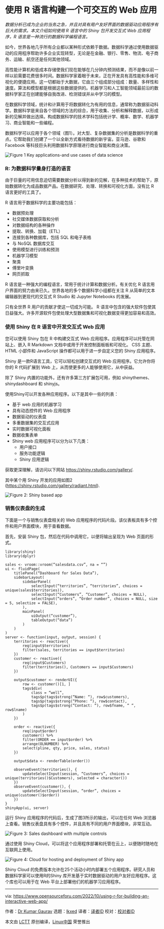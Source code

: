 [#]: subject: "Using R for Building an Interactive Web App"
[#]: via: "https://www.opensourceforu.com/2022/10/using-r-for-building-an-interactive-web-app/"
[#]: author: "Dr Kumar Gaurav https://www.opensourceforu.com/author/dr-gaurav-kumar/"
[#]: collector: "lkxed"
[#]: translator: "charonxin "
[#]: reviewer: " "
[#]: publisher: " "
[#]: url: " "

使用 R 语言构建一个可交互的 Web 应用
======
*数据分析已成为企业的当务之急，并且对具有用户友好界面的数据驱动应用程序有巨大的需求。本文介绍如何使用 R 语言中的 Shiny 包开发交互式 Web 应用程序，R 语言是一种流行的数据科学编程语言。*

如今，世界各地几乎所有企业都以某种形式依赖于数据。数据科学通过使用数据驱动的应用程序帮助许多企业实现转型，无论是在金融、银行、零售、物流、电子商务、运输、航空还是任何其他领域。

高性能计算机和低成本存储使我们现在能够在几分钟内预测结果，而不是像以前一样以前需要花费很多时间。数据科学家着眼于未来，正在开发具有高性能和多维可视化的便捷应用。这一切都始于大数据，它由三个组成部分组成：数量、多样性和速度。算法和模型都是根据这些数据提供的。机器学习和人工智能领域最前沿的数据科学家正在创建能够自我改进、检测错误并从中学习的模型。


在数据科学领域，统计和计算用于将数据转化为有用的信息，通常称为数据驱动科学。数据科学是来自各个领域的方法的综合，用于收集、分析和解释数据，以形成新的见解并做出选择。构成数据科学的技术学科包括统计学、概率、数学、机器学习、商业智能和一些编程。


数据科学可以应用于各个领域（图1）。对大型、复杂数据集的分析是数据科学的重点。它帮助我们创建了一个以全新方式看待数据的新宇宙。亚马逊、谷歌和 Facebook 等科技巨头利用数据科学原理进行商业智能和商业决策。


![Figure 1 Key applications-and use cases of data science][1]

### R: 为数据科学量身打造的语言

由于巨量的可用信息迫切需要数据分析以得到新的见解，在多种技术的帮助下，原始数据转化为成品数据产品。在数据研究、处理、转换和可视化方面，没有比 R 语言更好的工具了。

R 语言用于数据科学的主要功能包括：

* 数据预处理
* 社交媒体数据获取和分析
* 对数据结构的各种操作
* 提取、转换、加载（ETL）
* 连接到各种数据库，包括 SQL 和电子表格
* 与 NoSQL 数据库交互
* 使用模型进行训练和预测
* 机器学习模型
* 聚类
* 傅里叶变换
* 网页抓取

R 语言是一种强大的编程语言，常用于统计计算和数据分析。有关优化 R 语言用户界面的努力由来已久。世界各地的多个数据科学小组都在关注 R 从简单的文本编辑器到更现代的交互式 R Studio 和 Jupyter Notebooks 的发展。

只有全世界 R 用户的贡献才使这一切成为可能。 R 语言中包含的强大软件包使其日益强大。许多开源软件包使处理大型数据集和可视化数据变得更加容易和高效。


### 使用 Shiny 在 R 语言中开发交互式 Web 应用


您可以使用 Shiny 包在 R 中构建交互式 Web 应用程序。应用程序可以托管在网站上、嵌入 R Markdown 文档中或用于开发控制面板板和可视化。 CSS 主题、HTML 小部件和 JavaScript 操作都可以用于进一步自定义您的 Shiny 应用程序。


Shiny 是一款R语言工具，它可以轻松创建交互式的 Web 应用程序。它允许你将你的 R 代码扩展到 Web 上，从而使更多的人能够使用它，从中获益。

除了 Shiny 内置的功能外，还有许多第三方扩展包可用，例如 shinythemes、shinydashboard 和 shinyjs。

使用Shiny可以开发各种应用程序。以下是其中一些的列表：

* 基于 web 应用的机器学习
* 具有动态控件的 Web 应用程序
* 数据驱动的仪表盘
* 多重数据集的交互式应用
* 实时数据可视化面板
* 数据收集表单
* Shiny web 应用程序可以分为以下几类：
  * 用户接口
  * 服务功能逻辑
  * Shiny 应用逻辑


获取更深理解，请访问以下网站 https://shiny.rstudio.com/gallery/.

其中某个用 Shiny 开发的应用如图2 (https://shiny.rstudio.com/gallery/radiant.html).

![Figure 2: Shiny based app][2]

### 销售仪表盘的生成

下面是一个与销售仪表盘相关的 Web 应用程序的代码片段。该仪表板具有多个控件和用户界面模块，用于查看数据。

首先，安装 Shiny 包，然后在代码中调用它，以便将输出呈现为 Web 页面的形式。

```
library(shiny)
library(dplyr)

sales <- vroom::vroom(“salesdata.csv”, na = “”)
ui <- fluidPage(
    titlePanel(“Dashboard for Sales Data”),
    sidebarLayout(
        sidebarPanel(
            selectInput(“territories”, “territories”, choices = unique(sales$territories)),
            selectInput(“Customers”, “Customer”, choices = NULL),
            selectInput(“orders”, “Order number”, choices = NULL, size = 5, selectize = FALSE),
        ),
        mainPanel(
            uiOutput(“customer”),
            tableOutput(“data”)
        )
    )
)
server <- function(input, output, session) {
    territories <- reactive({
        req(input$territories)
        filter(sales, territories == input$territories)
    })
    customer <- reactive({
        req(input$Customers)
        filter(territories(), Customers == input$Customers)
    })

    output$customer <- renderUI({
        row <- customer()[1, ]
        tags$div(
            class = “well”,
            tags$p(tags$strong(“Name: “), row$customers),
            tags$p(tags$strong(“Phone: “), row$contact),
            tags$p(tags$strong(“Contact: “), row$fname, “ “, row$lname)
        )
    })

    order <- reactive({
        req(input$order)
        customer() %>%
        filter(ORDER == input$order) %>%
        arrange(OLNUMBER) %>%
        select(pline, qty, price, sales, status)
    })

    output$data <- renderTable(order())

    observeEvent(territories(), {
        updateSelectInput(session, “Customers”, choices = unique(territories()$Customers), selected = character())
    })
    observeEvent(customer(), {
        updateSelectInput(session, “order”, choices = unique(customer()$order))
    })
}
shinyApp(ui, server)
```

运行 Shiny 应用程序的代码后，生成了图3所示的输出，可以在任何 Web 浏览器上查看。销售仪表盘具有多个控件，并且具有不同的用户界面模块，非常互动。

![Figure 3: Sales dashboard with multiple controls][3]

通过使用 Shiny Cloud，可以将这个应用程序部署和托管在云上，以便随时随地在互联网上使用。

![Figure 4: Cloud for hosting and deployment of Shiny app][4]

Shiny Cloud 的免费版本允许在25个活动小时内部署五个应用程序。研究人员和数据科学家可以使用R的Shiny 库开发基于实时数据驱动的用户友好应用程序。这个库也可以用于在 Web 平台上部署他们的机器学习应用程序。

--------------------------------------------------------------------------------

via: https://www.opensourceforu.com/2022/10/using-r-for-building-an-interactive-web-app/

作者：[Dr Kumar Gaurav][a]
选题：[lkxed][b]
译者：[译者ID](https://github.com/Charonxin)
校对：[校对者ID](https://github.com/校对者ID)

本文由 [LCTT](https://github.com/LCTT/TranslateProject) 原创编译，[Linux中国](https://linux.cn/) 荣誉推出

[a]: https://www.opensourceforu.com/author/dr-gaurav-kumar/
[b]: https://github.com/lkxed
[1]: https://www.opensourceforu.com/wp-content/uploads/2022/09/Figure-1-Key-applications-and-use-cases-of-data-science.jpg
[2]: https://www.opensourceforu.com/wp-content/uploads/2022/09/Figure-2-Shiny-based-app.jpg
[3]: https://www.opensourceforu.com/wp-content/uploads/2022/09/Figure-3-Sales-dashboard-with-multiple-controls.jpg
[4]: https://www.opensourceforu.com/wp-content/uploads/2022/09/Figure-4-Cloud-for-hosting-and-deployment-of-Shiny-app.jpg
